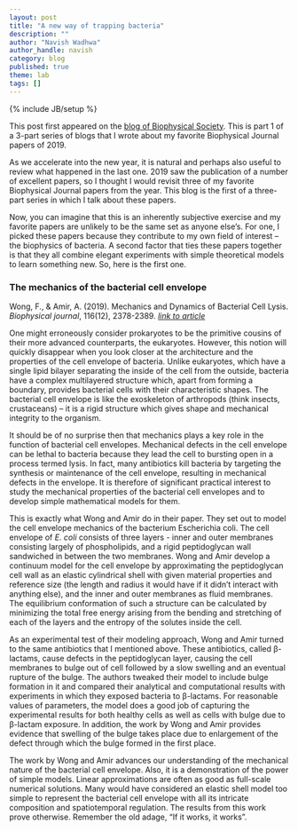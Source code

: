 ```yaml
---
layout: post
title: "A new way of trapping bacteria"
description: ""
author: "Navish Wadhwa"
author_handle: navish
category: blog
published: true
theme: lab
tags: []
---
```

{% include JB/setup %}

 This post first appeared on the [blog of Biophysical Society][1]. This is part 1 of a 3-part series of blogs that I wrote about my favorite Biophysical Journal papers of 2019.

As we accelerate into the new year, it is natural and perhaps also useful to review what happened in the last one. 2019 saw the publication of a number of excellent papers, so I thought I would revisit three of my favorite Biophysical Journal papers from the year. This blog is the first of a three-part series in which I talk about these papers.

Now, you can imagine that this is an inherently subjective exercise and my favorite papers are unlikely to be the same set as anyone else’s. For one, I picked these papers because they contribute to my own field of interest – the biophysics of bacteria. A second factor that ties these papers together is that they all combine elegant experiments with simple theoretical models to learn something new. So, here is the first one.

### The mechanics of the bacterial cell envelope 
Wong, F., & Amir, A. (2019). Mechanics and Dynamics of Bacterial Cell Lysis. *Biophysical journal*, 116(12), 2378-2389.
[*link to article*][2]

One might erroneously consider prokaryotes to be the primitive cousins of their more advanced counterparts, the eukaryotes. However, this notion will quickly disappear when you look closer at the architecture and the properties of the cell envelope of bacteria. Unlike eukaryotes, which have a single lipid bilayer separating the inside of the cell from the outside, bacteria have a complex multilayered structure which, apart from forming a boundary, provides bacterial cells with their characteristic shapes. The bacterial cell envelope is like the exoskeleton of arthropods (think insects, crustaceans) – it is a rigid structure which gives shape and mechanical integrity to the organism.

It should be of no surprise then that mechanics plays a key role in the function of bacterial cell envelopes. Mechanical defects in the cell envelope can be lethal to bacteria because they lead the cell to bursting open in a process termed lysis. In fact, many antibiotics kill bacteria by targeting the synthesis or maintenance of the cell envelope, resulting in mechanical defects in the envelope. It is therefore of significant practical interest to study the mechanical properties of the bacterial cell envelopes and to develop simple mathematical models for them.

This is exactly what Wong and Amir do in their paper. They set out to model the cell envelope mechanics of the bacterium Escherichia coli. The cell envelope of *E. coli* consists of three layers - inner and outer membranes consisting largely of phospholipids, and a rigid peptidoglycan wall sandwiched in between the two membranes. Wong and Amir develop a continuum model for the cell envelope by approximating the peptidoglycan cell wall as an elastic cylindrical shell with given material properties and reference size (the length and radius it would have if it didn’t interact with anything else), and the inner and outer membranes as fluid membranes. The equilibrium conformation of such a structure can be calculated by minimizing the total free energy arising from the bending and stretching of each of the layers and the entropy of the solutes inside the cell.

As an experimental test of their modeling approach, Wong and Amir turned to the same antibiotics that I mentioned above. These antibiotics, called β-lactams, cause defects in the peptidoglycan layer, causing the cell membranes to bulge out of cell followed by a slow swelling and an eventual rupture of the bulge. The authors tweaked their model to include bulge formation in it and compared their analytical and computational results with experiments in which they exposed bacteria to β-lactams. For reasonable values of parameters, the model does a good job of capturing the experimental results for both healthy cells as well as cells with bulge due to β-lactam exposure. In addition, the work by Wong and Amir provides evidence that swelling of the bulge takes place due to enlargement of the defect through which the bulge formed in the first place.

The work by Wong and Amir advances our understanding of the mechanical nature of the bacterial cell envelope. Also, it is a demonstration of the power of simple models. Linear approximations are often as good as full-scale numerical solutions. Many would have considered an elastic shell model too simple to represent the bacterial cell envelope with all its intricate composition and spatiotemporal regulation. The results from this work prove otherwise. Remember the old adage, “If it works, it works”.
	
[1]: https://www.biophysics.org/blog/my-favorite-biophysical-journal-papers-of-2019-part-1
[2]: https://www.cell.com/biophysj/fulltext/S0006-3495(19)30412-6

